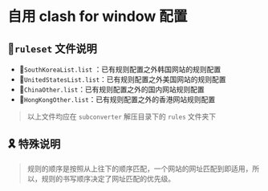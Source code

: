 # 自用 clash for window 配置

## :bookmark_tabs:`ruleset` 文件说明

-   :bookmark:`SouthKoreaList.list` ：已有规则配置之外韩国网站的规则配置
-   :bookmark:`UnitedStatesList.list`：已有规则配置之外美国网站的规则配置
-   :bookmark:`ChinaOther.list`：已有规则配置之外的国内网站规则配置
-   :bookmark:`HongKongOther.list`：已有规则配置之外的香港网站规则配置

>   以上文件均应在 `subconverter` 解压目录下的 `rules` 文件夹下

## :reminder_ribbon: 特殊说明

>   规则的顺序是按照从上往下的顺序匹配，一个网站的网址匹配到即适用，所以，规则的书写顺序决定了网址匹配的优先级。

